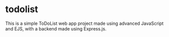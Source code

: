# todolist
This is a simple ToDoList web app project made using advanced JavaScript and EJS, with a backend made using Express.js.

